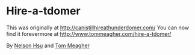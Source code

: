 Hire-a-tdomer
=============

This was originally at http://canistillhireathunderdomer.com/
You can now find it forevermore at http://www.tommeagher.com/hire-a-tdomer/

By [Nelson Hsu](https://github.com/hsunelson) and [Tom Meagher](https://github.com/tommeagher)
